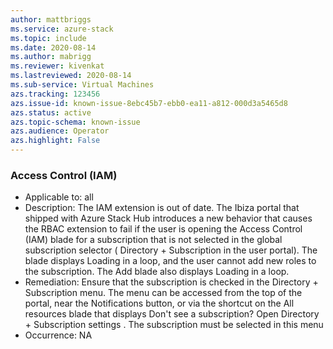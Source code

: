 ```yaml
---
author: mattbriggs
ms.service: azure-stack
ms.topic: include
ms.date: 2020-08-14
ms.author: mabrigg
ms.reviewer: kivenkat
ms.lastreviewed: 2020-08-14
ms.sub-service: Virtual Machines
azs.tracking: 123456
azs.issue-id: known-issue-8ebc45b7-ebb0-ea11-a812-000d3a5465d8
azs.status: active
azs.topic-schema: known-issue
azs.audience: Operator
azs.highlight: False
---
```

### Access Control (IAM)

- Applicable to: all
- Description: The IAM extension is out of date. The Ibiza portal that shipped with Azure Stack Hub introduces a new behavior that causes the RBAC extension to fail if the user is opening the Access Control (IAM) blade for a subscription that is not selected in the global subscription selector ( Directory + Subscription in the user portal). The blade displays Loading in a loop, and the user cannot add new roles to the subscription. The Add blade also displays Loading in a loop.
- Remediation: Ensure that the subscription is checked in the Directory + Subscription menu. The menu can be accessed from the top of the portal, near the Notifications button, or via the shortcut on the All resources blade that displays Don't see a subscription? Open Directory + Subscription settings . The subscription must be selected in this menu
- Occurrence: NA